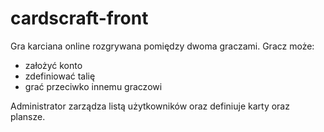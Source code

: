 # cardscraft-front
 
Gra karciana online rozgrywana pomiędzy dwoma graczami.
Gracz może:
- założyć konto
- zdefiniować talię
- grać przeciwko innemu graczowi

Administrator zarządza listą użytkowników oraz definiuje karty oraz plansze.
